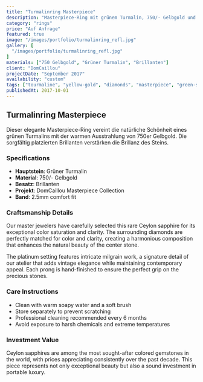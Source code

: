 ```yaml
---
title: "Turmalinring Masterpiece"
description: "Masterpiece-Ring mit grünem Turmalin, 750/- Gelbgold und Brillanten. Ein elegantes Design, das die natürliche Schönheit des Turmalins hervorhebt."
category: "rings"
price: "Auf Anfrage"
featured: true
image: "/images/portfolio/turmalinring_refl.jpg"
gallery: [
  "/images/portfolio/turmalinring_refl.jpg"
]
materials: ["750 Gelbgold", "Grüner Turmalin", "Brillanten"]
client: "DomCaillou"
projectDate: "September 2017"
availability: "custom"
tags: ["tourmaline", "yellow-gold", "diamonds", "masterpiece", "green-stone"]
publishedAt: 2017-10-01
---
```


## Turmalinring Masterpiece

Dieser elegante Masterpiece-Ring vereint die natürliche Schönheit eines grünen Turmalins mit der warmen Ausstrahlung von 750er Gelbgold. Die sorgfältig platzierten Brillanten verstärken die Brillanz des Steins.

### Specifications

- **Hauptstein**: Grüner Turmalin
- **Material**: 750/- Gelbgold
- **Besatz**: Brillanten
- **Projekt**: DomCaillou Masterpiece Collection
- **Band**: 2.5mm comfort fit

### Craftsmanship Details

Our master jewelers have carefully selected this rare Ceylon sapphire for its exceptional color saturation and clarity. The surrounding diamonds are perfectly matched for color and clarity, creating a harmonious composition that enhances the natural beauty of the center stone.

The platinum setting features intricate milgrain work, a signature detail of our atelier that adds vintage elegance while maintaining contemporary appeal. Each prong is hand-finished to ensure the perfect grip on the precious stones.

### Care Instructions

- Clean with warm soapy water and a soft brush
- Store separately to prevent scratching
- Professional cleaning recommended every 6 months
- Avoid exposure to harsh chemicals and extreme temperatures

### Investment Value

Ceylon sapphires are among the most sought-after colored gemstones in the world, with prices appreciating consistently over the past decade. This piece represents not only exceptional beauty but also a sound investment in portable luxury.

